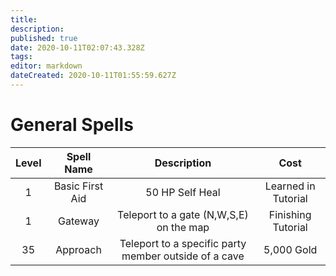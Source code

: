 ```yaml
---
title: 
description: 
published: true
date: 2020-10-11T02:07:43.328Z
tags: 
editor: markdown
dateCreated: 2020-10-11T01:55:59.627Z
---
```


# General Spells
| Level | Spell Name | Description | Cost |
| :---: | :---: | :---: | :---: |
| 1 | Basic First Aid | 50 HP Self Heal | Learned in Tutorial |
| 1 | Gateway | Teleport to a gate (N,W,S,E) on the map | Finishing Tutorial |
| 35 | Approach | Teleport to a specific party member outside of a cave | 5,000 Gold |

